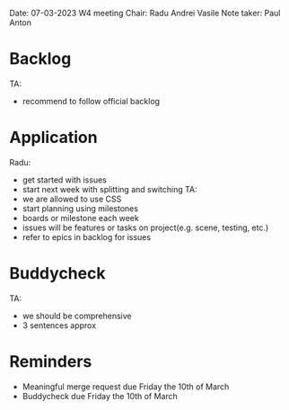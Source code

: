 Date: 07-03-2023
W4 meeting
Chair: Radu Andrei Vasile
Note taker: Paul Anton

# Backlog
TA:
- recommend to follow official backlog

# Application
Radu:
- get started with issues
- start next week with splitting and switching
TA:
- we are allowed to use CSS
- start planning using milestones
- boards or milestone each week
- issues will be features or tasks on project(e.g. scene, testing, etc.)
- refer to epics in backlog for issues


# Buddycheck
TA:
- we should be comprehensive
- 3 sentences approx

# Reminders
- Meaningful merge request due Friday the 10th of March
- Buddycheck due Friday the 10th of March
